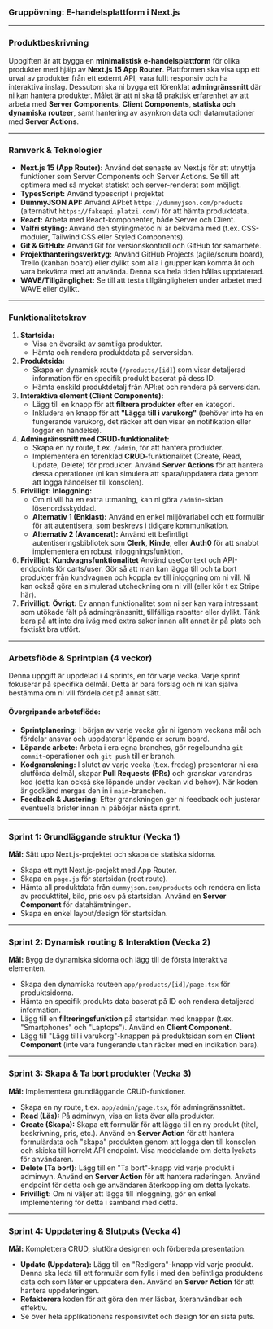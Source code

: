 ### **Gruppövning: E-handelsplattform i Next.js**

---

### **Produktbeskrivning**
Uppgiften är att bygga en **minimalistisk e-handelsplattform** för olika produkter med hjälp av **Next.js 15 App Router**. Plattformen ska visa upp ett urval av produkter från ett externt API, vara fullt responsiv och ha interaktiva inslag. Dessutom ska ni bygga ett förenklat **admingränssnitt** där ni kan hantera produkter. Målet är att ni ska få praktisk erfarenhet av att arbeta med **Server Components**, **Client Components**, **statiska och dynamiska routeer**, samt hantering av asynkron data och datamutationer med **Server Actions**.

---

### **Ramverk & Teknologier**
* **Next.js 15 (App Router):** Använd det senaste av Next.js för att utnyttja funktioner som Server Components och Server Actions. Se till att optimera med så mycket statiskt och server-renderat som möjligt. 
* **TypesScript:** Använd typescript i projektet
* **DummyJSON API:** Använd API:et `https://dummyjson.com/products` (alternativt `https://fakeapi.platzi.com/`) för att hämta produktdata.
* **React:** Arbeta med React-komponenter, både Server och Client.
* **Valfri styling:** Använd den stylingmetod ni är bekväma med (t.ex. CSS-moduler, Tailwind CSS eller Styled Components).
* **Git & GitHub:** Använd Git för versionskontroll och GitHub för samarbete.
* **Projekthanteringsverktyg:** Använd GitHub Projects (agile/scrum board), Trello (kanban board) eller dylikt som alla i grupper kan komma åt och vara bekväma med att använda. Denna ska hela tiden hållas uppdaterad.
* **WAVE/Tillgänglighet:** Se till att testa tillgängligheten under arbetet med WAVE eller dylikt.

---

### **Funktionalitetskrav**
1.  **Startsida:**
    * Visa en översikt av samtliga produkter.
    * Hämta och rendera produktdata på serversidan.
2.  **Produktsida:**
    * Skapa en dynamisk route (`/products/[id]`) som visar detaljerad information för en specifik produkt baserat på dess ID.
    * Hämta enskild produktdetalj från API:et och rendera på serversidan.
3.  **Interaktiva element (Client Components):**
    * Lägg till en knapp för att **filtrera produkter** efter en kategori.
    * Inkludera en knapp för att **"Lägga till i varukorg"** (behöver inte ha en fungerande varukorg, det räcker att den visar en notifikation eller loggar en händelse).
4.  **Admingränssnitt med CRUD-funktionalitet:**
    * Skapa en ny route, t.ex. `/admin`, för att hantera produkter.
    * Implementera en förenklad **CRUD**-funktionalitet (Create, Read, Update, Delete) för produkter. Använd **Server Actions** för att hantera dessa operationer (ni kan simulera att spara/uppdatera data genom att logga händelser till konsolen).
5.  **Frivilligt: Inloggning:**
    * Om ni vill ha en extra utmaning, kan ni göra `/admin`-sidan lösenordsskyddad.
    * **Alternativ 1 (Enklast):** Använd en enkel miljövariabel och ett formulär för att autentisera, som beskrevs i tidigare kommunikation.
    * **Alternativ 2 (Avancerat):** Använd ett befintligt autentiseringsbibliotek som **Clerk**, **Kinde**, eller **Auth0** för att snabbt implementera en robust inloggningsfunktion.
6.    **Frivilligt: Kundvagnsfunktionalitet** Använd useContext och API-endpoints för carts/user. Gör så att man kan lägga till och ta bort produkter från kundvagnen och koppla ev till inloggning om ni vill. Ni kan också göra en simulerad utcheckning om ni vill (eller kör t ex Stripe här).
7.    **Frivilligt: Övrigt:** Ev annan funktionalitet som ni ser kan vara intressant som utökade fält på admingränssnitt, tillfälliga rabatter eller dylikt. Tänk bara på att inte dra iväg med extra saker innan allt annat är på plats och faktiskt bra utfört.

---

### **Arbetsflöde & Sprintplan (4 veckor)**

Denna uppgift är uppdelad i 4 sprints, en för varje vecka. Varje sprint fokuserar på specifika delmål. Detta är bara förslag och ni kan själva bestämma om ni vill fördela det på annat sätt.

#### **Övergripande arbetsflöde:**
* **Sprintplanering:** I början av varje vecka går ni igenom veckans mål och fördelar ansvar och uppdaterar löpande er scrum board.
* **Löpande arbete:** Arbeta i era egna branches, gör regelbundna `git commit`-operationer och `git push` till er branch.
* **Kodgranskning:** I slutet av varje vecka (t.ex. fredag) presenterar ni era slutförda delmål, skapar **Pull Requests (PRs)** och granskar varandras kod (detta kan också ske löpande under veckan vid behov). När koden är godkänd mergas den in i `main`-branchen.
* **Feedback & Justering:** Efter granskningen ger ni feedback och justerar eventuella brister innan ni påbörjar nästa sprint.

---

### **Sprint 1: Grundläggande struktur (Vecka 1)**
**Mål:** Sätt upp Next.js-projektet och skapa de statiska sidorna.

* Skapa ett nytt Next.js-projekt med App Router.
* Skapa en `page.js` för startsidan (root route).
* Hämta all produktdata från `dummyjson.com/products` och rendera en lista av produkttitel, bild, pris osv på startsidan. Använd en **Server Component** för datahämtningen.
* Skapa en enkel layout/design för startsidan.

---

### **Sprint 2: Dynamisk routing & Interaktion (Vecka 2)**
**Mål:** Bygg de dynamiska sidorna och lägg till de första interaktiva elementen.

* Skapa den dynamiska routeen `app/products/[id]/page.tsx` för produktsidorna.
* Hämta en specifik produkts data baserat på ID och rendera detaljerad information.
* Lägg till en **filtreringsfunktion** på startsidan med knappar (t.ex. "Smartphones" och "Laptops"). Använd en **Client Component**.
* Lägg till "Lägg till i varukorg"-knappen på produktsidan som en **Client Component** (inte vara fungerande utan räcker med en indikation bara).

---

### **Sprint 3: Skapa & Ta bort produkter (Vecka 3)**
**Mål:** Implementera grundläggande CRUD-funktioner.

* Skapa en ny route, t.ex. `app/admin/page.tsx`, för admingränssnittet.
* **Read (Läs):** På adminvyn, visa en lista över alla produkter.
* **Create (Skapa):** Skapa ett formulär för att lägga till en ny produkt (titel, beskrivning, pris, etc.). Använd en **Server Action** för att hantera formulärdata och "skapa" produkten genom att logga den till konsolen och skicka till korrekt API endpoint. Visa meddelande om detta lyckats för användaren.
* **Delete (Ta bort):** Lägg till en "Ta bort"-knapp vid varje produkt i adminvyn. Använd en **Server Action** för att hantera raderingen.  Använd endpoint för detta och ge användaren återkoppling om detta lyckats.
* **Frivilligt:** Om ni väljer att lägga till inloggning, gör en enkel implementering för detta i samband med detta.

---

### **Sprint 4: Uppdatering & Slutputs (Vecka 4)**
**Mål:** Komplettera CRUD, slutföra designen och förbereda presentation.

* **Update (Uppdatera):** Lägg till en "Redigera"-knapp vid varje produkt. Denna ska leda till ett formulär som fylls i med den befintliga produktens data och som låter er uppdatera den. Använd en **Server Action** för att hantera uppdateringen.
* **Refaktorera** koden för att göra den mer läsbar, återanvändbar och effektiv.
* Se över hela applikationens responsivitet och design för en sista puts.
